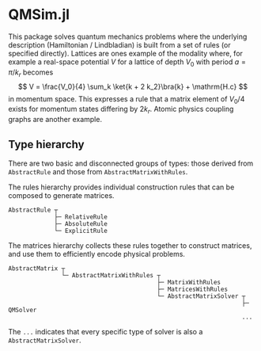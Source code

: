 # QMSim.jl

This package solves quantum mechanics problems where the underlying description (Hamiltonian / Lindbladian) is built from a set of rules (or specified directly).  Lattices are ones example of the modality where, for example a real-space potential
$V$
for a lattice of depth $V_0$ with period $a = \pi / k_r$ becomes
$$
V = \frac{V_0}{4} \sum_k \ket{k + 2 k_2}\bra{k} + \mathrm{H.c}
$$
in momentum space.
This expresses a rule that a matrix element of $V_0/4$ exists for momentum states differing by $2 k_r$.  Atomic physics coupling graphs are another example.

## Type hierarchy

There are two basic and disconnected groups of types: those derived from `AbstractRule` and those from `AbstractMatrixWithRules`.

The rules hierarchy provides individual construction rules that can be composed to generate matrices.
```
AbstractRule ┬
             ├─ RelativeRule 
             ├─ AbsoluteRule
             └─ ExplicitRule
```

The matrices hierarchy collects these rules together to construct matrices, and use them to efficiently encode physical problems.
```
AbstractMatrix ┬
               └─ AbstractMatrixWithRules ┬                                                
                                          ├─ MatrixWithRules 
                                          ├─ MatricesWithRules              
                                          └─ AbstractMatrixSolver ┬  
                                                                  ├─ QMSolver
                                                                  ...
```
The `...` indicates that every specific type of solver is also a `AbstractMatrixSolver`.
